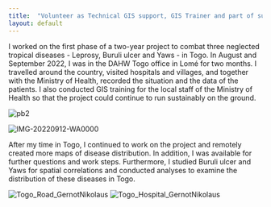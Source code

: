 ```yaml
---
title:  "Volunteer as Technical GIS support, GIS Trainer and part of supportive supervision in Togo"
layout: default
---
```


I worked on the first phase of a two-year project to combat three neglected tropical diseases - Leprosy, Buruli ulcer and Yaws - in Togo. In August and September 2022, I was in the DAHW Togo office in Lomé for two months. I travelled around the country, visited hospitals and villages, and together with the Ministry of Health, recorded the situation and the data of the patients. I also conducted GIS training for the local staff of the Ministry of Health so that the project could continue to run sustainably on the ground.

![pb2](https://github.com/gernotnikolaus/gernotnikolaus.github.io/assets/148253460/6bcd102e-682e-492a-ada8-f977d04f6420)


![IMG-20220912-WA0000](https://github.com/gernotnikolaus/gernotnikolaus.github.io/assets/148253460/deeab381-e290-4836-8534-9a507dac7c8e)

After my time in Togo, I continued to work on the project and remotely created more maps of disease distribution. In addition, I was available for further questions and work steps. Furthermore, I studied Buruli ulcer and Yaws for spatial correlations and conducted analyses to examine the distribution of these diseases in Togo.

![Togo_Road_GernotNikolaus](https://github.com/gernotnikolaus/gernotnikolaus.github.io/assets/148253460/c24f8e4f-5cc5-4758-9b08-0d1fc2f79b4b)
![Togo_Hospital_GernotNikolaus](https://github.com/gernotnikolaus/gernotnikolaus.github.io/assets/148253460/54b83c6e-e00e-4738-a424-3be160534254)
